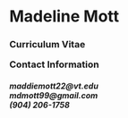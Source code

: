 # Madeline Mott
<h3>Curriculum Vitae

Contact Information <br>
<h5> maddiemott22@vt.edu <br>
mdmott99@gmail.com <br>
(904) 206-1758 <br>
